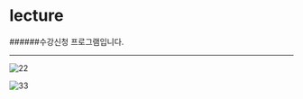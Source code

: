 # lecture

######수강신청 프로그램입니다.
***
![22](https://user-images.githubusercontent.com/96767314/204685692-10f84794-ef50-4fdf-9875-daa9fe316b6f.gif)

![33](https://user-images.githubusercontent.com/96767314/204686277-7632cfd8-22ac-4579-9863-1fa15a24ff7a.gif)
